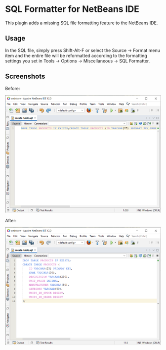 # SQL Formatter for NetBeans IDE

This plugin adds a missing SQL file formatting feature to the NetBeans IDE.

## Usage

In the SQL file, simply press Shift-Alt-F or select the Source -> Format menu item and
the entire file will be reformatted according to the formatting settings you set
in Tools -> Options -> Miscellaneous -> SQL Formatter.

## Screenshots

Before:

![alt text](screenshots/sql-before.png?raw=true)

After:

![alt text](screenshots/sql-after.png?raw=true)


